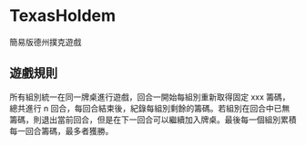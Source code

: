 # TexasHoldem
簡易版德州撲克遊戲

## 遊戲規則
所有組別統一在同一牌桌進行遊戲，回合一開始每組別重新取得固定 xxx 籌碼，總共進行 n 回合，每回合結束後，紀錄每組別剩餘的籌碼。若組別在回合中已無籌碼，則退出當前回合，但是在下一回合可以繼續加入牌桌。最後每一個組別累積每一回合籌碼，最多者獲勝。

